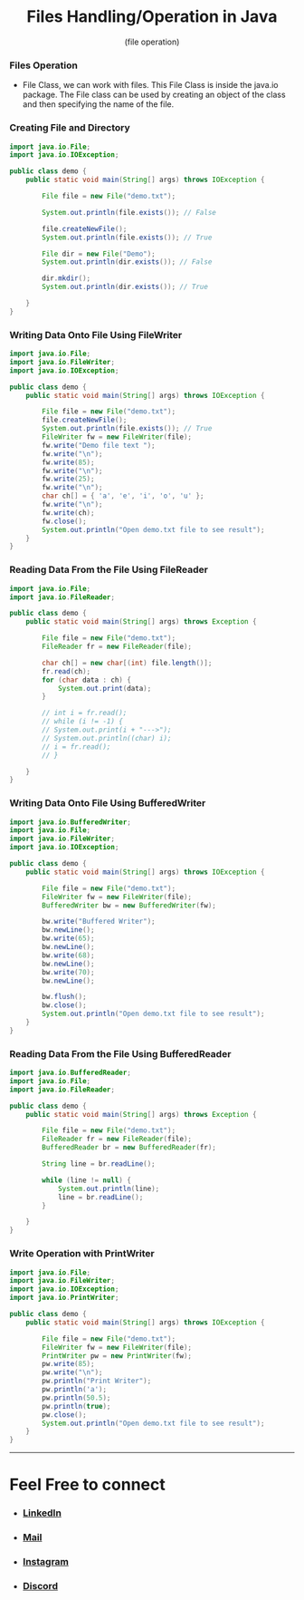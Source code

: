 <h1 align="center"> Files Handling/Operation in Java </h1>
<p align="center" > (file operation) </p>

### Files Operation
+ File Class, we can work with files. This File Class is inside the java.io package. The File class can be used by creating an object of the class and then specifying the name of the file.



### Creating File and Directory 


```java
import java.io.File;
import java.io.IOException;

public class demo {
    public static void main(String[] args) throws IOException {

        File file = new File("demo.txt");

        System.out.println(file.exists()); // False

        file.createNewFile();
        System.out.println(file.exists()); // True

        File dir = new File("Demo");
        System.out.println(dir.exists()); // False

        dir.mkdir();
        System.out.println(dir.exists()); // True

    }
}

```

### Writing Data Onto File Using FileWriter 

```java
import java.io.File;
import java.io.FileWriter;
import java.io.IOException;

public class demo {
    public static void main(String[] args) throws IOException {

        File file = new File("demo.txt");
        file.createNewFile();
        System.out.println(file.exists()); // True
        FileWriter fw = new FileWriter(file);
        fw.write("Demo file text ");
        fw.write("\n");
        fw.write(85);
        fw.write("\n");
        fw.write(25);
        fw.write("\n");
        char ch[] = { 'a', 'e', 'i', 'o', 'u' };
        fw.write("\n");
        fw.write(ch);
        fw.close();
        System.out.println("Open demo.txt file to see result");
    }
}

```
### Reading Data From the File Using FileReader 

```java
import java.io.File;
import java.io.FileReader;

public class demo {
    public static void main(String[] args) throws Exception {

        File file = new File("demo.txt");
        FileReader fr = new FileReader(file);

        char ch[] = new char[(int) file.length()];
        fr.read(ch);
        for (char data : ch) {
            System.out.print(data);
        }

        // int i = fr.read();
        // while (i != -1) {
        // System.out.print(i + "--->");
        // System.out.println((char) i);
        // i = fr.read();
        // }

    }
}

```
### Writing Data Onto File Using BufferedWriter 

```java
import java.io.BufferedWriter;
import java.io.File;
import java.io.FileWriter;
import java.io.IOException;

public class demo {
    public static void main(String[] args) throws IOException {

        File file = new File("demo.txt");
        FileWriter fw = new FileWriter(file);
        BufferedWriter bw = new BufferedWriter(fw);

        bw.write("Buffered Writer");
        bw.newLine();
        bw.write(65);
        bw.newLine();
        bw.write(68);
        bw.newLine();
        bw.write(70);
        bw.newLine();

        bw.flush();
        bw.close();
        System.out.println("Open demo.txt file to see result");
    }
}

```
### Reading Data From the File Using BufferedReader

```java
import java.io.BufferedReader;
import java.io.File;
import java.io.FileReader;

public class demo {
    public static void main(String[] args) throws Exception {

        File file = new File("demo.txt");
        FileReader fr = new FileReader(file);
        BufferedReader br = new BufferedReader(fr);

        String line = br.readLine();

        while (line != null) {
            System.out.println(line);
            line = br.readLine();
        }

    }
}

```

### Write Operation with PrintWriter
```java
import java.io.File;
import java.io.FileWriter;
import java.io.IOException;
import java.io.PrintWriter;

public class demo {
    public static void main(String[] args) throws IOException {

        File file = new File("demo.txt");
        FileWriter fw = new FileWriter(file);
        PrintWriter pw = new PrintWriter(fw);
        pw.write(85);
        pw.write("\n");
        pw.println("Print Writer");
        pw.println('a');
        pw.println(50.5);
        pw.println(true);
        pw.close();
        System.out.println("Open demo.txt file to see result");
    }
}

```


***

# Feel Free to connect
+ ### [LinkedIn](https://www.linkedin.com/in/saurabhbahadur) 
+ ### [Mail](mailto:singhsaurabhbahadur@gmail.com)
+ ### [Instagram](https://www.instagram.com/saurabhbahadur_)
+ ### [Discord](https://discord.gg/aQR27Bg7de)


